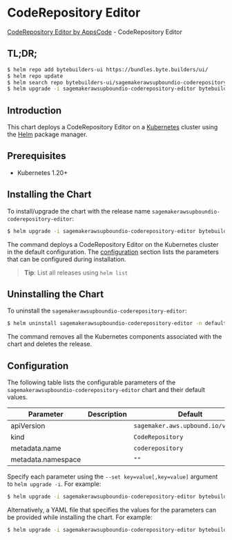 # CodeRepository Editor

[CodeRepository Editor by AppsCode](https://byte.builders) - CodeRepository Editor

## TL;DR;

```bash
$ helm repo add bytebuilders-ui https://bundles.byte.builders/ui/
$ helm repo update
$ helm search repo bytebuilders-ui/sagemakerawsupboundio-coderepository-editor --version=v0.4.18
$ helm upgrade -i sagemakerawsupboundio-coderepository-editor bytebuilders-ui/sagemakerawsupboundio-coderepository-editor -n default --create-namespace --version=v0.4.18
```

## Introduction

This chart deploys a CodeRepository Editor on a [Kubernetes](http://kubernetes.io) cluster using the [Helm](https://helm.sh) package manager.

## Prerequisites

- Kubernetes 1.20+

## Installing the Chart

To install/upgrade the chart with the release name `sagemakerawsupboundio-coderepository-editor`:

```bash
$ helm upgrade -i sagemakerawsupboundio-coderepository-editor bytebuilders-ui/sagemakerawsupboundio-coderepository-editor -n default --create-namespace --version=v0.4.18
```

The command deploys a CodeRepository Editor on the Kubernetes cluster in the default configuration. The [configuration](#configuration) section lists the parameters that can be configured during installation.

> **Tip**: List all releases using `helm list`

## Uninstalling the Chart

To uninstall the `sagemakerawsupboundio-coderepository-editor`:

```bash
$ helm uninstall sagemakerawsupboundio-coderepository-editor -n default
```

The command removes all the Kubernetes components associated with the chart and deletes the release.

## Configuration

The following table lists the configurable parameters of the `sagemakerawsupboundio-coderepository-editor` chart and their default values.

|     Parameter      | Description |                    Default                    |
|--------------------|-------------|-----------------------------------------------|
| apiVersion         |             | <code>sagemaker.aws.upbound.io/v1beta1</code> |
| kind               |             | <code>CodeRepository</code>                   |
| metadata.name      |             | <code>coderepository</code>                   |
| metadata.namespace |             | <code>""</code>                               |


Specify each parameter using the `--set key=value[,key=value]` argument to `helm upgrade -i`. For example:

```bash
$ helm upgrade -i sagemakerawsupboundio-coderepository-editor bytebuilders-ui/sagemakerawsupboundio-coderepository-editor -n default --create-namespace --version=v0.4.18 --set apiVersion=sagemaker.aws.upbound.io/v1beta1
```

Alternatively, a YAML file that specifies the values for the parameters can be provided while
installing the chart. For example:

```bash
$ helm upgrade -i sagemakerawsupboundio-coderepository-editor bytebuilders-ui/sagemakerawsupboundio-coderepository-editor -n default --create-namespace --version=v0.4.18 --values values.yaml
```
